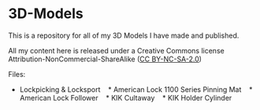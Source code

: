 # 3D-Models
This is a repository for all of my 3D Models I have made and published.

All my content here is released under a Creative Commons license Attribution-NonCommercial-ShareAlike ([CC BY-NC-SA-2.0](https://creativecommons.org/licenses/by-nc-sa/2.0/))

Files:
* Lockpicking & Locksport
&nbsp;&nbsp; * American Lock 1100 Series Pinning Mat
&nbsp;&nbsp; * American Lock Follower
&nbsp;&nbsp; * KIK Cultaway
&nbsp;&nbsp; * KIK Holder Cylinder

